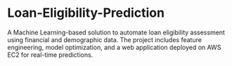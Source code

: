 # Loan-Eligibility-Prediction
A Machine Learning-based solution to automate loan eligibility assessment using financial and demographic data. The project includes feature engineering, model optimization, and a web application deployed on AWS EC2 for real-time predictions.
